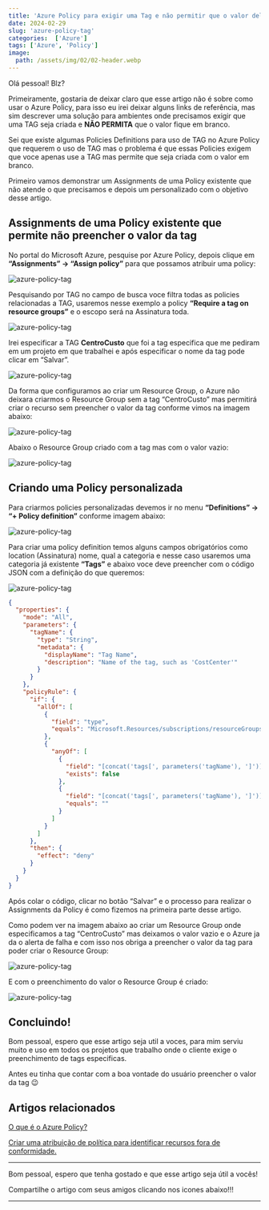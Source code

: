 ```yaml
---
title: 'Azure Policy para exigir uma Tag e não permitir que o valor dela fique em branco'
date: 2024-02-29
slug: 'azure-policy-tag'
categories:  ['Azure']
tags: ['Azure', 'Policy']
image:
  path: /assets/img/02/02-header.webp
---
```


Olá pessoal! Blz?

Primeiramente, gostaria de deixar claro que esse artigo não é sobre como usar o Azure Policy, para isso eu irei deixar alguns links de referência, mas sim descrever uma solução para ambientes onde precisamos exigir que uma TAG seja criada e **NÃO PERMITA** que o valor fique em branco.

Sei que existe algumas Policies Definitions para uso de TAG no Azure Policy que requerem o uso de TAG mas o problema é que essas Policies exigem que voce apenas use a TAG mas permite que seja criada com o valor em branco.

Primeiro vamos demonstrar um Assignments de uma Policy existente que não atende o que precisamos e depois um personalizado com o objetivo desse artigo.

## Assignments de uma Policy existente que permite não preencher o valor da tag

No portal do Microsoft Azure, pesquise por Azure Policy, depois clique em **“Assignments” -> “Assign policy”** para que possamos atribuir uma policy:

![azure-policy-tag](/assets/img/02/01.png)

Pesquisando por TAG no campo de busca voce filtra todas as policies relacionadas a TAG, usaremos nesse exemplo a policy **“Require a tag on resource groups”** e o escopo será na Assinatura toda.

![azure-policy-tag](/assets/img/02/02.png)

Irei especificar a TAG **CentroCusto** que foi a tag especifica que me pediram em um projeto em que trabalhei e após especificar o nome da tag pode clicar em “Salvar”.

![azure-policy-tag](/assets/img/02/03.png)

Da forma que configuramos ao criar um Resource Group, o Azure não deixara criarmos o Resource Group sem a tag “CentroCusto” mas permitirá criar o recurso sem preencher o valor da tag conforme vimos na imagem abaixo:

![azure-policy-tag](/assets/img/02/04.png)

Abaixo o Resource Group criado com a tag mas com o valor vazio:

![azure-policy-tag](/assets/img/02/05.png)

## Criando uma Policy personalizada

Para criarmos policies personalizadas devemos ir no menu **“Definitions” -> “+ Policy definition”** conforme imagem abaixo:

![azure-policy-tag](/assets/img/02/06.png)

Para criar uma policy definition temos alguns campos obrigatórios como location (Assinatura) nome, qual a categoria e nesse caso usaremos uma categoria já existente **“Tags”** e abaixo voce deve preencher com o código JSON com a definição do que queremos:

![azure-policy-tag](/assets/img/02/07.png)
<br>
```json
{
  "properties": {
    "mode": "All",
    "parameters": {
      "tagName": {
        "type": "String",
        "metadata": {
          "displayName": "Tag Name",
          "description": "Name of the tag, such as 'CostCenter'"
        }
      }
    },
    "policyRule": {
      "if": {
        "allOf": [
          {
            "field": "type",
            "equals": "Microsoft.Resources/subscriptions/resourceGroups"
          },
          {
            "anyOf": [
              {
                "field": "[concat('tags[', parameters('tagName'), ']')]",
                "exists": false
              },
              {
                "field": "[concat('tags[', parameters('tagName'), ']')]",
                "equals": ""
              }
            ]
          }
        ]
      },
      "then": {
        "effect": "deny"
      }
    }
  }
}
```

Após colar o código, clicar no botão “Salvar” e o processo para realizar o Assignments da Policy é como fizemos na primeira parte desse artigo.

Como podem ver na imagem abaixo ao criar um Resource Group onde especificamos a tag “CentroCusto” mas deixamos o valor vazio e o Azure ja da o alerta de falha e com isso nos obriga a preencher o valor da tag para poder criar o Resource Group:

![azure-policy-tag](/assets/img/02/08.png)

E com o preenchimento do valor o Resource Group é criado:

![azure-policy-tag](/assets/img/02/09.png)

## Concluindo!

Bom pessoal, espero que esse artigo seja util a voces, para mim serviu muito e uso em todos os projetos que trabalho onde o cliente exige o preenchimento de tags especificas.

Antes eu tinha que contar com a boa vontade do usuário preencher o valor da tag 😉

## Artigos relacionados

<a href="https://learn.microsoft.com/pt-br/azure/governance/policy/overview" target="_blank">O que é o Azure Policy?</a>

<a href="ttps://learn.microsoft.com/pt-br/azure/governance/policy/assign-policy-portal" target="_blank">Criar uma atribuição de política para identificar recursos fora de conformidade.</a>

<hr>
Bom pessoal, espero que tenha gostado e que esse artigo seja útil a vocês!

Compartilhe o artigo com seus amigos clicando nos icones abaixo!!!
<hr>